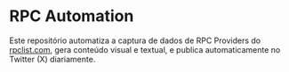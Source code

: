 # RPC Automation

Este repositório automatiza a captura de dados de RPC Providers do [rpclist.com](https://rpclist.com/chains), gera conteúdo visual e textual, e publica automaticamente no Twitter (X) diariamente.
